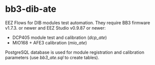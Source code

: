 # bb3-dib-ate
EEZ Flows for DIB modules test automation. They require BB3 firmware v1.7.3. or newer and EEZ Studio v0.9.87 or newer:

* DCP405 module test and calibration (_dcp_ate_)
* MIO168 + AFE3 calibration (_mio_ate_)

PostgreSQL database is used for module registration and calibration parameters (use _bb3_ate.sql_ to create tables).

